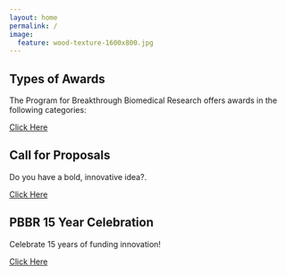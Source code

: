 ```yaml
---
layout: home
permalink: /
image:
  feature: wood-texture-1600x800.jpg
---
```


<div class="tiles">

<div class="tile">
  <h2 class="post-title">Types of Awards</h2>
  <p class="post-excerpt">The Program for Breakthrough Biomedical Research offers awards in the following categories:</p> 
  <a href="awards">Click Here</a></p>

</div><!-- /.tile -->

<div class="tile">
  <h2 class="post-title">Call for Proposals</h2>
  <p class="post-excerpt">Do you have a bold, innovative idea?.</p>
<a href="proposals">Click Here</a>
</div><!-- /.tile -->

<div class="tile">
  <h2 class="post-title">PBBR 15 Year Celebration</h2>
  <p class="post-excerpt">Celebrate 15 years of funding innovation!</p>
 <a href="fifteenyears">Click Here</a>
</div><!-- /.tile -->

</div><!-- /.tiles -->